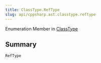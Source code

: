```yaml
---
title: ClassType.RefType
slug: api/cppsharp.ast.classtype.reftype
---
```

Enumeration Member in [ClassType](/api/cppsharp/ast/classtype)

## Summary



```csharp
RefType
```

